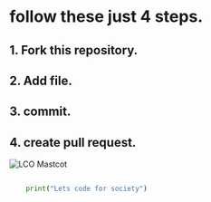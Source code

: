 # follow these just 4 steps.
## 1. Fork this repository.
## 2. Add file.
## 3. commit.
## 4. create pull request.
![LCO Mastcot](https://learncodeonline.in/mascot.png "LCO")

```python

    print("Lets code for society")

```
